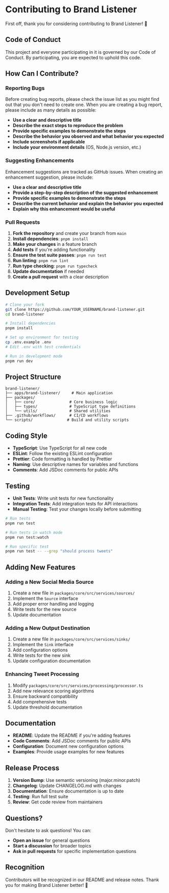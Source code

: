 # Contributing to Brand Listener

First off, thank you for considering contributing to Brand Listener! 🎉

## Code of Conduct

This project and everyone participating in it is governed by our Code of Conduct. By participating, you are expected to uphold this code.

## How Can I Contribute?

### Reporting Bugs

Before creating bug reports, please check the issue list as you might find out that you don't need to create one. When you are creating a bug report, please include as many details as possible:

- **Use a clear and descriptive title**
- **Describe the exact steps to reproduce the problem**
- **Provide specific examples to demonstrate the steps**
- **Describe the behavior you observed and what behavior you expected**
- **Include screenshots if applicable**
- **Include your environment details** (OS, Node.js version, etc.)

### Suggesting Enhancements

Enhancement suggestions are tracked as GitHub issues. When creating an enhancement suggestion, please include:

- **Use a clear and descriptive title**
- **Provide a step-by-step description of the suggested enhancement**
- **Provide specific examples to demonstrate the steps**
- **Describe the current behavior and explain the behavior you expected**
- **Explain why this enhancement would be useful**

### Pull Requests

1. **Fork the repository** and create your branch from `main`
2. **Install dependencies**: `pnpm install`
3. **Make your changes** in a feature branch
4. **Add tests** if you're adding functionality
5. **Ensure the test suite passes**: `pnpm run test`
6. **Run linting**: `pnpm run lint`
7. **Run type checking**: `pnpm run typecheck`
8. **Update documentation** if needed
9. **Create a pull request** with a clear description

## Development Setup

```bash
# Clone your fork
git clone https://github.com/YOUR_USERNAME/brand-listener.git
cd brand-listener

# Install dependencies
pnpm install

# Set up environment for testing
cp .env.example .env
# Edit .env with test credentials

# Run in development mode
pnpm run dev
```

## Project Structure

```
brand-listener/
├── apps/brand-listener/     # Main application
├── packages/
│   ├── core/               # Core business logic
│   ├── types/              # TypeScript type definitions
│   └── utils/              # Shared utilities
├── .github/workflows/      # CI/CD workflows
└── scripts/               # Build and utility scripts
```

## Coding Style

- **TypeScript**: Use TypeScript for all new code
- **ESLint**: Follow the existing ESLint configuration
- **Prettier**: Code formatting is handled by Prettier
- **Naming**: Use descriptive names for variables and functions
- **Comments**: Add JSDoc comments for public APIs

## Testing

- **Unit Tests**: Write unit tests for new functionality
- **Integration Tests**: Add integration tests for API interactions
- **Manual Testing**: Test your changes locally before submitting

```bash
# Run tests
pnpm run test

# Run tests in watch mode
pnpm run test:watch

# Run specific test
pnpm run test -- --grep "should process tweets"
```

## Adding New Features

### Adding a New Social Media Source

1. Create a new file in `packages/core/src/services/sources/`
2. Implement the `Source` interface
3. Add proper error handling and logging
4. Write tests for the new source
5. Update documentation

### Adding a New Output Destination

1. Create a new file in `packages/core/src/services/sinks/`
2. Implement the `Sink` interface
3. Add configuration options
4. Write tests for the new sink
5. Update configuration documentation

### Enhancing Tweet Processing

1. Modify `packages/core/src/services/processing/processor.ts`
2. Add new relevance scoring algorithms
3. Ensure backward compatibility
4. Add comprehensive tests
5. Update threshold documentation

## Documentation

- **README**: Update the README if you're adding features
- **Code Comments**: Add JSDoc comments for public APIs
- **Configuration**: Document new configuration options
- **Examples**: Provide usage examples for new features

## Release Process

1. **Version Bump**: Use semantic versioning (major.minor.patch)
2. **Changelog**: Update CHANGELOG.md with changes
3. **Documentation**: Ensure documentation is up to date
4. **Testing**: Run full test suite
5. **Review**: Get code review from maintainers

## Questions?

Don't hesitate to ask questions! You can:

- **Open an issue** for general questions
- **Start a discussion** for broader topics
- **Ask in pull requests** for specific implementation questions

## Recognition

Contributors will be recognized in our README and release notes. Thank you for making Brand Listener better! 🙏
